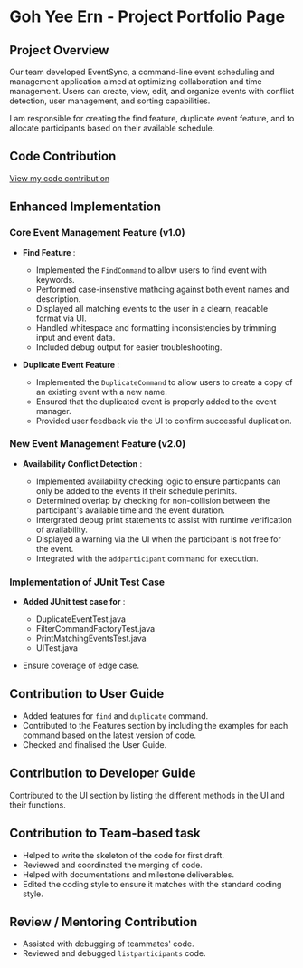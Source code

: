 # Goh Yee Ern - Project Portfolio Page

## Project Overview

Our team developed EventSync, a command-line event scheduling and management application aimed at optimizing collaboration and time management. Users can create, view, edit, and organize events with conflict detection, user management, and sorting capabilities.

I am responsible for creating the find feature, duplicate event feature, and to allocate participants based on their available schedule. 


## Code Contribution

[View my code contribution](https://nus-cs2113-ay2425s2.github.io/tp-dashboard/?search=W13&sort=groupTitle&sortWithin=title&timeframe=commit&mergegroup=&groupSelect=groupByRepos&breakdown=true&checkedFileTypes=docs~functional-code~test-code~other&since=2025-02-21&tabOpen=true&tabType=authorship&tabAuthor=yeeern27&tabRepo=AY2425S2-CS2113-W13-2%2Ftp%5Bmaster%5D&authorshipIsMergeGroup=false&authorshipFileTypes=docs~functional-code~test-code&authorshipIsBinaryFileTypeChecked=false&authorshipIsIgnoredFilesChecked=false)

## Enhanced Implementation

### Core Event Management Feature (v1.0) 

- **Find Feature** : 
   - Implemented the `FindCommand` to allow users to find event with keywords.
   - Performed case-insenstive mathcing against both event names and description.
   - Displayed all matching events to the user in a clearn, readable format via UI.
   - Handled whitespace and formatting inconsistencies by trimming input and event data.
   - Included debug output for easier troubleshooting.
 
- **Duplicate Event Feature** :
   - Implemented the `DuplicateCommand` to allow users to create a copy of an existing event with a new name.
   - Ensured that the duplicated event is properly added to the event manager.
   - Provided user feedback via the UI to confirm successful duplication.
 
 ### New Event Management Feature (v2.0) 
 
 - **Availability Conflict Detection** :

    - Implemented availability checking logic to ensure particpants can only be added to the events if their schedule perimits.
    - Determined overlap by checking for non-collision between the participant's available time and the event duration.
    - Intergrated debug print statements to assist with runtime verification of availability.
    - Displayed a warning via the UI when the participant is not free for the event.
    - Integrated with the `addparticipant` command for execution.
  

### Implementation of JUnit Test Case 
- **Added JUnit test case for** :
    - DuplicateEventTest.java
    - FilterCommandFactoryTest.java
    - PrintMatchingEventsTest.java
    - UITest.java
 
- Ensure coverage of edge case.

## Contribution to User Guide 
- Added features for `find` and `duplicate` command. 
- Contributed to the Features section by including the examples for each command based on the latest version of code.
- Checked and finalised the User Guide.

## Contribution to Developer Guide 
Contributed to the UI section by listing the different methods in the UI and their functions. 

## Contribution to Team-based task  
  - Helped to write the skeleton of the code for first draft.
  - Reviewed and coordinated the merging of code.
  - Helped with documentations and milestone deliverables.
  - Edited the coding style to ensure it matches with the standard coding style.

## Review / Mentoring Contribution  
  - Assisted with debugging of teammates' code.
  - Reviewed and debugged `listparticipants` code.
    


  
